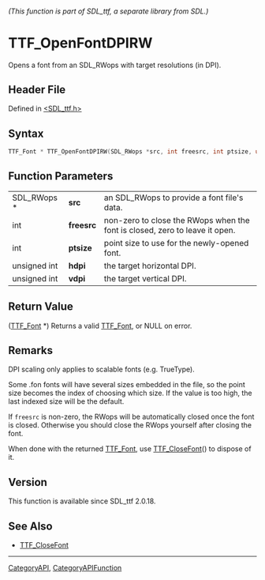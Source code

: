 ###### (This function is part of SDL_ttf, a separate library from SDL.)
# TTF_OpenFontDPIRW

Opens a font from an SDL_RWops with target resolutions (in DPI).

## Header File

Defined in [<SDL_ttf.h>](https://github.com/libsdl-org/SDL_ttf/blob/SDL2/include/SDL_ttf.h)

## Syntax

```c
TTF_Font * TTF_OpenFontDPIRW(SDL_RWops *src, int freesrc, int ptsize, unsigned int hdpi, unsigned int vdpi);
```

## Function Parameters

|              |             |                                                                             |
| ------------ | ----------- | --------------------------------------------------------------------------- |
| SDL_RWops *  | **src**     | an SDL_RWops to provide a font file's data.                                 |
| int          | **freesrc** | non-zero to close the RWops when the font is closed, zero to leave it open. |
| int          | **ptsize**  | point size to use for the newly-opened font.                                |
| unsigned int | **hdpi**    | the target horizontal DPI.                                                  |
| unsigned int | **vdpi**    | the target vertical DPI.                                                    |

## Return Value

([TTF_Font](TTF_Font) *) Returns a valid [TTF_Font](TTF_Font), or NULL on
error.

## Remarks

DPI scaling only applies to scalable fonts (e.g. TrueType).

Some .fon fonts will have several sizes embedded in the file, so the point
size becomes the index of choosing which size. If the value is too high,
the last indexed size will be the default.

If `freesrc` is non-zero, the RWops will be automatically closed once the
font is closed. Otherwise you should close the RWops yourself after closing
the font.

When done with the returned [TTF_Font](TTF_Font), use
[TTF_CloseFont](TTF_CloseFont)() to dispose of it.

## Version

This function is available since SDL_ttf 2.0.18.

## See Also

- [TTF_CloseFont](TTF_CloseFont)

----
[CategoryAPI](CategoryAPI), [CategoryAPIFunction](CategoryAPIFunction)

